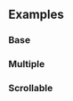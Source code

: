 ## Examples

### Base

<ExampleViewer example="dropdown/base" />

### Multiple

<ExampleViewer example="dropdown/multiple" />

### Scrollable

<ExampleViewer example="dropdown/scrollable" />

